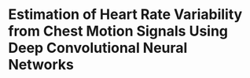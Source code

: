# Estimation of Heart Rate Variability from Chest Motion Signals Using Deep Convolutional Neural Networks